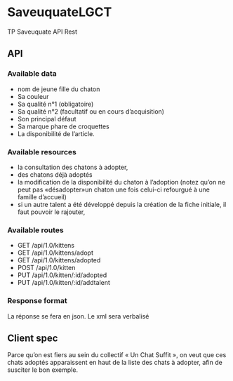 # SaveuquateLGCT
TP Saveuquate API Rest

## API
### Available data
 - nom de jeune fille du chaton 
 - Sa couleur 
 - Sa qualité n°1 (obligatoire) 
 - Sa qualité n°2 (facultatif ou en cours d’acquisition) 
 - Son principal défaut 
 - Sa marque phare de croquettes 
 - La disponibilité de l’article.
 
### Available resources
 - la consultation des chatons à adopter, 
 - des chatons déjà adoptés
 - la modification de la disponibilité du chaton à l’adoption (notez qu’on ne peut pas «désadopter»un chaton une fois celui-ci refourgué à une famille d’accueil)
 - si un autre talent a été développé depuis la création de la fiche initiale, il faut pouvoir le rajouter,
 
### Available routes
- GET /api/1.0/kittens
- GET /api/1.0/kittens/adopt
- GET /api/1.0/kittens/adopted
- POST /api/1.0/kitten
- PUT /api/1.0/kitten/:id/adopted
- PUT /api/1.0/kitten/:id/addtalent

### Response format
 La réponse se fera en json. Le xml sera verbalisé
 
## Client spec
 Parce qu’on est fiers au sein du collectif « Un Chat Suffit », on veut que ces chats adoptés apparaissent en haut de la liste des chats à adopter, afin de susciter le bon exemple.